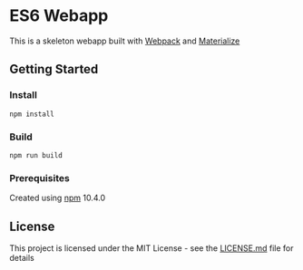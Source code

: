 # ES6 Webapp

This is a skeleton webapp built with [Webpack](https://github.com/webpack) and [Materialize](https://materializecss.com/)

## Getting Started

### Install
```
npm install
```

### Build
```
npm run build
```

### Prerequisites

Created using [npm]() 10.4.0


## License

This project is licensed under the MIT License - see the [LICENSE.md](LICENSE.md) file for details
